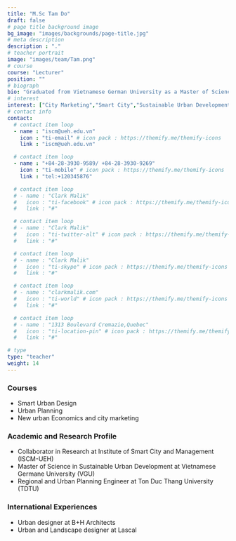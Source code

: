 ```yaml
---
title: "M.Sc Tam Do"
draft: false
# page title background image
bg_image: "images/backgrounds/page-title.jpg"
# meta description
description : "."
# teacher portrait
image: "images/team/Tam.png"
# course
course: "Lecturer"
position: ""
# biograph
bio: "Graduated from Vietnamese German University as a Master of Science and is currently working as Urban designer at B+H Architects company. Joined ISCM as collaborator in research and lecturer. Always want to contribute to developing a good society, better quality of life for Vietnamese people. Having interest in Smart and Sustainable City, City Marketing, develop open space and green space, develop space for pedestrians and cyclists."
# interest
interest: ["City Marketing","Smart City","Sustainable Urban Development"]
# contact info
contact:
  # contact item loop
  - name : "iscm@ueh.edu.vn"
    icon : "ti-email" # icon pack : https://themify.me/themify-icons
    link : "iscm@ueh.edu.vn"

  # contact item loop
  - name : "+84-28-3930-9589/ +84-28-3930-9269"
    icon : "ti-mobile" # icon pack : https://themify.me/themify-icons
    link : "tel:+120345876"

  # contact item loop
  # - name : "Clark Malik"
  #   icon : "ti-facebook" # icon pack : https://themify.me/themify-icons
  #   link : "#"

  # contact item loop
  # - name : "Clark Malik"
  #   icon : "ti-twitter-alt" # icon pack : https://themify.me/themify-icons
  #   link : "#"

  # contact item loop
  # - name : "Clark Malik"
  #   icon : "ti-skype" # icon pack : https://themify.me/themify-icons
  #   link : "#"

  # contact item loop
  # - name : "clarkmalik.com"
  #   icon : "ti-world" # icon pack : https://themify.me/themify-icons
  #   link : "#"

  # contact item loop
  # - name : "1313 Boulevard Cremazie,Quebec"
  #   icon : "ti-location-pin" # icon pack : https://themify.me/themify-icons
  #   link : "#"

# type
type: "teacher"
weight: 14
---
```


### Courses
*	Smart Urban Design
*	Urban Planning
*	New urban Economics and city marketing


### Academic and Research Profile
*	Collaborator in Research at Institute of Smart City and Management (ISCM-UEH) 
*	Master of Science in Sustainable Urban Development at Vietnamese Germane University (VGU) 
*	Regional and Urban Planning Engineer at Ton Duc Thang University (TDTU) 

### International Experiences
*	Urban designer at B+H Architects
*	Urban and Landscape designer at Lascal
